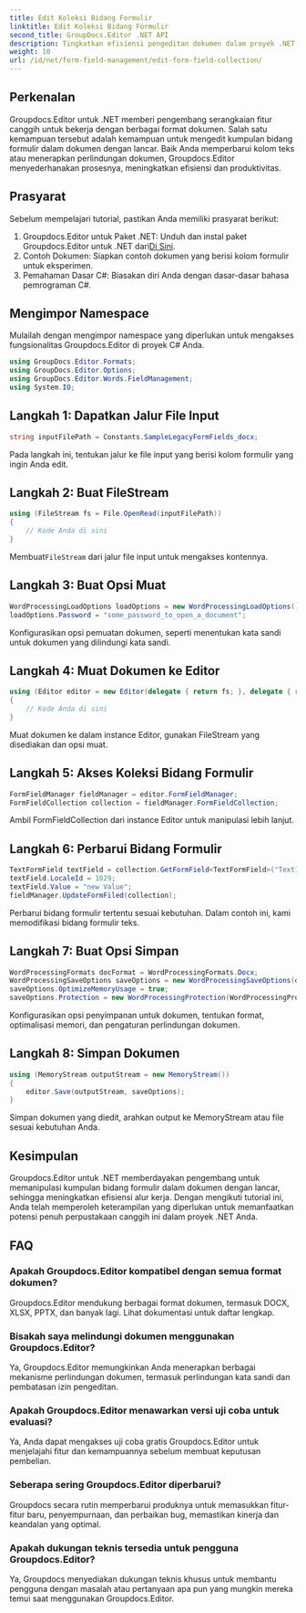 ```yaml
---
title: Edit Koleksi Bidang Formulir
linktitle: Edit Koleksi Bidang Formulir
second_title: GroupDocs.Editor .NET API
description: Tingkatkan efisiensi pengeditan dokumen dalam proyek .NET dengan Groupdocs.Editor. Ubah koleksi bidang formulir dengan mulus.
weight: 10
url: /id/net/form-field-management/edit-form-field-collection/
---
```

## Perkenalan
Groupdocs.Editor untuk .NET memberi pengembang serangkaian fitur canggih untuk bekerja dengan berbagai format dokumen. Salah satu kemampuan tersebut adalah kemampuan untuk mengedit kumpulan bidang formulir dalam dokumen dengan lancar. Baik Anda memperbarui kolom teks atau menerapkan perlindungan dokumen, Groupdocs.Editor menyederhanakan prosesnya, meningkatkan efisiensi dan produktivitas.
## Prasyarat
Sebelum mempelajari tutorial, pastikan Anda memiliki prasyarat berikut:
1.  Groupdocs.Editor untuk Paket .NET: Unduh dan instal paket Groupdocs.Editor untuk .NET dari[Di Sini](https://releases.groupdocs.com/editor/net/).
2. Contoh Dokumen: Siapkan contoh dokumen yang berisi kolom formulir untuk eksperimen.
3. Pemahaman Dasar C#: Biasakan diri Anda dengan dasar-dasar bahasa pemrograman C#.

## Mengimpor Namespace
Mulailah dengan mengimpor namespace yang diperlukan untuk mengakses fungsionalitas Groupdocs.Editor di proyek C# Anda.
```csharp
using GroupDocs.Editor.Formats;
using GroupDocs.Editor.Options;
using GroupDocs.Editor.Words.FieldManagement;
using System.IO;
```
## Langkah 1: Dapatkan Jalur File Input
```csharp
string inputFilePath = Constants.SampleLegacyFormFields_docx;
```
Pada langkah ini, tentukan jalur ke file input yang berisi kolom formulir yang ingin Anda edit.
## Langkah 2: Buat FileStream
```csharp
using (FileStream fs = File.OpenRead(inputFilePath))
{
    // Kode Anda di sini
}
```
 Membuat`FileStream` dari jalur file input untuk mengakses kontennya.
## Langkah 3: Buat Opsi Muat
```csharp
WordProcessingLoadOptions loadOptions = new WordProcessingLoadOptions();
loadOptions.Password = "some_password_to_open_a_document";
```
Konfigurasikan opsi pemuatan dokumen, seperti menentukan kata sandi untuk dokumen yang dilindungi kata sandi.
## Langkah 4: Muat Dokumen ke Editor
```csharp
using (Editor editor = new Editor(delegate { return fs; }, delegate { return loadOptions; }))
{
    // Kode Anda di sini
}
```
Muat dokumen ke dalam instance Editor, gunakan FileStream yang disediakan dan opsi muat.
## Langkah 5: Akses Koleksi Bidang Formulir
```csharp
FormFieldManager fieldManager = editor.FormFieldManager;
FormFieldCollection collection = fieldManager.FormFieldCollection;
```
Ambil FormFieldCollection dari instance Editor untuk manipulasi lebih lanjut.
## Langkah 6: Perbarui Bidang Formulir
```csharp
TextFormField textField = collection.GetFormField<TextFormField>("Text1");
textField.LocaleId = 1029;
textField.Value = "new Value";
fieldManager.UpdateFormFiled(collection);
```
Perbarui bidang formulir tertentu sesuai kebutuhan. Dalam contoh ini, kami memodifikasi bidang formulir teks.
## Langkah 7: Buat Opsi Simpan
```csharp
WordProcessingFormats docFormat = WordProcessingFormats.Docx;
WordProcessingSaveOptions saveOptions = new WordProcessingSaveOptions(docFormat);
saveOptions.OptimizeMemoryUsage = true;
saveOptions.Protection = new WordProcessingProtection(WordProcessingProtectionType.AllowOnlyFormFields, "write_password");
```
Konfigurasikan opsi penyimpanan untuk dokumen, tentukan format, optimalisasi memori, dan pengaturan perlindungan dokumen.
## Langkah 8: Simpan Dokumen
```csharp
using (MemoryStream outputStream = new MemoryStream())
{
    editor.Save(outputStream, saveOptions);
}
```
Simpan dokumen yang diedit, arahkan output ke MemoryStream atau file sesuai kebutuhan Anda.

## Kesimpulan
Groupdocs.Editor untuk .NET memberdayakan pengembang untuk memanipulasi kumpulan bidang formulir dalam dokumen dengan lancar, sehingga meningkatkan efisiensi alur kerja. Dengan mengikuti tutorial ini, Anda telah memperoleh keterampilan yang diperlukan untuk memanfaatkan potensi penuh perpustakaan canggih ini dalam proyek .NET Anda.

## FAQ
### Apakah Groupdocs.Editor kompatibel dengan semua format dokumen?
Groupdocs.Editor mendukung berbagai format dokumen, termasuk DOCX, XLSX, PPTX, dan banyak lagi. Lihat dokumentasi untuk daftar lengkap.
### Bisakah saya melindungi dokumen menggunakan Groupdocs.Editor?
Ya, Groupdocs.Editor memungkinkan Anda menerapkan berbagai mekanisme perlindungan dokumen, termasuk perlindungan kata sandi dan pembatasan izin pengeditan.
### Apakah Groupdocs.Editor menawarkan versi uji coba untuk evaluasi?
Ya, Anda dapat mengakses uji coba gratis Groupdocs.Editor untuk menjelajahi fitur dan kemampuannya sebelum membuat keputusan pembelian.
### Seberapa sering Groupdocs.Editor diperbarui?
Groupdocs secara rutin memperbarui produknya untuk memasukkan fitur-fitur baru, penyempurnaan, dan perbaikan bug, memastikan kinerja dan keandalan yang optimal.
### Apakah dukungan teknis tersedia untuk pengguna Groupdocs.Editor?
Ya, Groupdocs menyediakan dukungan teknis khusus untuk membantu pengguna dengan masalah atau pertanyaan apa pun yang mungkin mereka temui saat menggunakan Groupdocs.Editor.